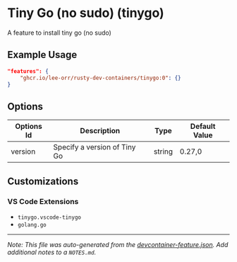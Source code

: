 
# Tiny Go (no sudo) (tinygo)

A feature to install tiny go (no sudo)

## Example Usage

```json
"features": {
    "ghcr.io/lee-orr/rusty-dev-containers/tinygo:0": {}
}
```

## Options

| Options Id | Description | Type | Default Value |
|-----|-----|-----|-----|
| version | Specify a version of Tiny Go | string | 0.27,0 |

## Customizations

### VS Code Extensions

- `tinygo.vscode-tinygo`
- `golang.go`



---

_Note: This file was auto-generated from the [devcontainer-feature.json](https://github.com/lee-orr/rusty-dev-containers/blob/main/src/tinygo/devcontainer-feature.json).  Add additional notes to a `NOTES.md`._

